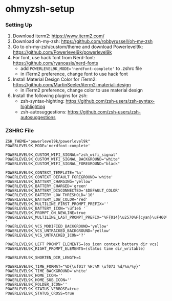 # ohmyzsh-setup

### Setting Up
1. Download iterm2: https://www.iterm2.com/
2. Download oh-my-zsh: https://github.com/robbyrussell/oh-my-zsh
3. Go to oh-my-zsh/custom/theme and download Powerlevel9k: https://github.com/Powerlevel9k/powerlevel9k
4. For font, use hack font from Nerd-font: https://github.com/ryanoasis/nerd-fonts
   * add ```POWERLEVEL9K_MODE='nerdfont-complete'``` to .zshrc file
   * in iTerm2 preference, change font to use hack font
5. Install Material Design Color for iTerm2: https://github.com/MartinSeeler/iterm2-material-design
   * in iTerm2 preference, change color to use material design
6. Install the following plugins for zsh:
   * zsh-syntax-highting: https://github.com/zsh-users/zsh-syntax-highlighting
   * zsh-autosuggestions: https://github.com/zsh-users/zsh-autosuggestions
  
### ZSHRC File
```
ZSH_THEME="powerlevel9k/powerlevel9k"
POWERLEVEL9K_MODE='nerdfont-complete'

POWERLEVEL9K_CUSTOM_WIFI_SIGNAL="zsh_wifi_signal"
POWERLEVEL9K_CUSTOM_WIFI_SIGNAL_BACKGROUND="white"
POWERLEVEL9K_CUSTOM_WIFI_SIGNAL_FOREGROUND="black"

POWERLEVEL9K_CONTEXT_TEMPLATE='%n'
POWERLEVEL9K_CONTEXT_DEFAULT_FOREGROUND='white'
POWERLEVEL9K_BATTERY_CHARGING='yellow'
POWERLEVEL9K_BATTERY_CHARGED='green'
POWERLEVEL9K_BATTERY_DISCONNECTED='$DEFAULT_COLOR'
POWERLEVEL9K_BATTERY_LOW_THRESHOLD='10'
POWERLEVEL9K_BATTERY_LOW_COLOR='red'
POWERLEVEL9K_MULTILINE_FIRST_PROMPT_PREFIX=''
POWERLEVEL9K_BATTERY_ICON='\uf1e6 '
POWERLEVEL9K_PROMPT_ON_NEWLINE=true
POWERLEVEL9K_MULTILINE_LAST_PROMPT_PREFIX="%F{014}\u2570%F{cyan}\uF460%F{073}\uF460%F{109}\uF460%f "
POWERLEVEL9K_VCS_MODIFIED_BACKGROUND='yellow'
POWERLEVEL9K_VCS_UNTRACKED_BACKGROUND='yellow'
POWERLEVEL9K_VCS_UNTRACKED_ICON='?'

POWERLEVEL9K_LEFT_PROMPT_ELEMENTS=(os_icon context battery dir vcs)
POWERLEVEL9K_RIGHT_PROMPT_ELEMENTS=(status time dir_writable)

POWERLEVEL9K_SHORTEN_DIR_LENGTH=1

POWERLEVEL9K_TIME_FORMAT="%D{\uf017 %H:%M \uf073 %d/%m/%y}"
POWERLEVEL9K_TIME_BACKGROUND='white'
POWERLEVEL9K_HOME_ICON=''
POWERLEVEL9K_HOME_SUB_ICON=''
POWERLEVEL9K_FOLDER_ICON=''
POWERLEVEL9K_STATUS_VERBOSE=true
POWERLEVEL9K_STATUS_CROSS=true
```
  

